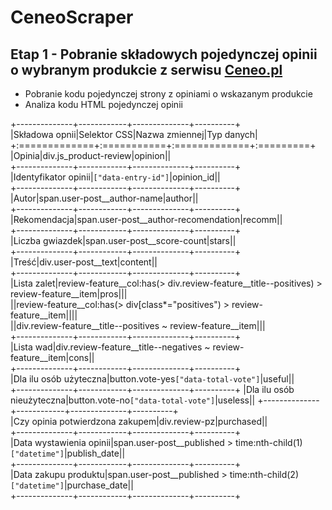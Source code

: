 # CeneoScraper
## Etap 1 - Pobranie składowych pojedynczej opinii o wybranym produkcie z serwisu [Ceneo.pl](https:www.ceneo.pl)
* Pobranie kodu pojedynczej strony z opiniami o wskazanym produkcie
* Analiza kodu HTML pojedynczej opinii

+--------------+------------+--------------+----------+\
|Składowa opnii|Selektor CSS|Nazwa zmiennej|Typ danych|\
+:=============+:===========+:=============+:=========+\
|Opinia|div.js_product-review|opinion||\
+--------------+------------+--------------+----------+\
|Identyfikator opinii|`["data-entry-id"]`|opinion_id||\
+--------------+------------+--------------+----------+\
|Autor|span.user-post__author-name|author||\
+--------------+------------+--------------+----------+\
|Rekomendacja|span.user-post__author-recomendation|recomm||\
+--------------+------------+--------------+----------+\
|Liczba gwiazdek|span.user-post__score-count|stars||\
+--------------+------------+--------------+----------+\
|Treść|div.user-post__text|content||\
+--------------+------------+--------------+----------+\
|Lista zalet|review-feature__col:has(> div.review-feature__title--positives) > review-feature__item\|pros|||\
||review-feature__col:has(> div[class*="positives") > review-feature__item\||||\
||div.review-feature__title--positives ~ review-feature__item|||\
+--------------+------------+--------------+----------+\
|Lista wad|div.review-feature__title--negatives ~ review-feature__item\|cons||\
+--------------+------------+--------------+----------+\
|Dla ilu osób użyteczna|button.vote-yes`["data-total-vote"]`|useful||\
+--------------+------------+--------------+----------+
|Dla ilu osób nieużyteczna|button.vote-no`["data-total-vote"]`|useless||
+--------------+------------+--------------+----------+\
|Czy opinia potwierdzona zakupem|div.review-pz|purchased||\
+--------------+------------+--------------+----------+\
|Data wystawienia opinii|span.user-post__published > time:nth-child(1)`["datetime"]`|publish_date||\
+--------------+------------+--------------+----------+\
|Data zakupu produktu|span.user-post__published > time:nth-child(2)`["datetime"]`|purchase_date||\
+--------------+------------+--------------+----------+